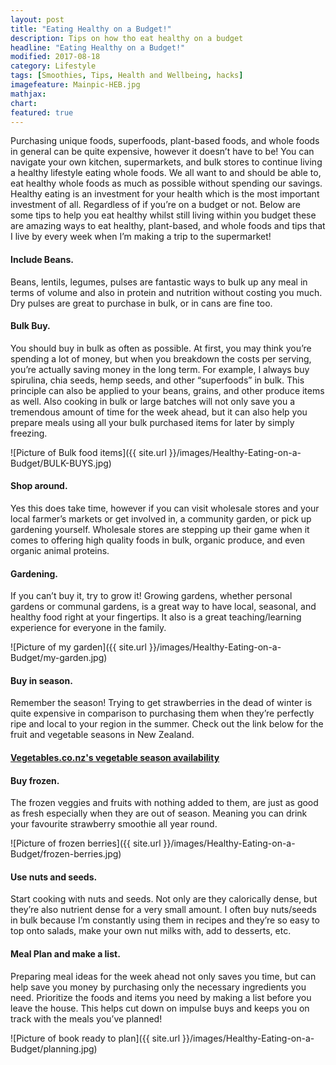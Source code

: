 ```yaml
---
layout: post
title: "Eating Healthy on a Budget!"
description: Tips on how tho eat healthy on a budget
headline: "Eating Healthy on a Budget!"
modified: 2017-08-18
category: Lifestyle
tags: [Smoothies, Tips, Health and Wellbeing, hacks]
imagefeature: Mainpic-HEB.jpg
mathjax: 
chart:
featured: true
---
```




Purchasing unique foods, superfoods, plant-based foods, and whole foods in general can be quite expensive, however it doesn’t have to be! You can navigate your own kitchen, supermarkets, and bulk stores to continue living a healthy lifestyle eating whole foods. 
We all want to and should be able to, eat healthy whole foods as much as possible without spending our savings. Healthy eating is an investment for your health which is the most important investment of all. Regardless of if you’re on a budget or not.
Below are some tips to help you eat healthy whilst still living within you budget these are amazing ways to eat healthy, plant-based, and whole foods and tips that I live by every week when I’m making a trip to the supermarket!

#### Include Beans.

Beans, lentils, legumes, pulses are fantastic ways to bulk up any meal in terms of volume and also in protein and nutrition without costing you much. Dry pulses are great to purchase in bulk, or in cans are fine too.

#### Bulk Buy.

You should buy in bulk as often as possible. At first, you may think you’re spending a lot of money, but when you breakdown the costs per serving, you’re actually saving money in the long term. For example, I always buy spirulina, chia seeds, hemp seeds, and other “superfoods” in bulk. This principle can also be applied to your beans, grains, and other produce items as well. Also cooking in bulk or large batches will not only save you a tremendous amount of time for the week ahead, but it can also help you prepare meals using all your bulk purchased items for later by simply freezing.

![Picture of Bulk food items]({{ site.url }}/images/Healthy-Eating-on-a-Budget/BULK-BUYS.jpg)

#### Shop around.

Yes this does take time, however if you can visit wholesale stores and your local farmer’s markets or get involved in, a community garden, or pick up gardening yourself. Wholesale stores are stepping up their game when it comes to offering high quality foods in bulk, organic produce, and even organic animal proteins.

#### Gardening.

If you can’t buy it, try to grow it! Growing gardens, whether personal gardens or communal gardens, is a great way to have local, seasonal, and healthy food right at your fingertips. It also is a great teaching/learning experience for everyone in the family.

![Picture of my garden]({{ site.url }}/images/Healthy-Eating-on-a-Budget/my-garden.jpg)

#### Buy in season.

Remember the season! Trying to get strawberries in the dead of winter is quite expensive in comparison to purchasing them when they’re perfectly ripe and local to your region in the summer. 
Check out the link below for the fruit and vegetable seasons in New Zealand.

####   [Vegetables.co.nz's vegetable season availability](http://www.vegetables.co.nz/tips-and-advice/seasonal-availability/)


#### Buy frozen.

The frozen veggies and fruits with nothing added to them, are just as good as fresh especially when they are out of season. Meaning you can drink your favourite strawberry smoothie all year round.

![Picture of frozen berries]({{ site.url }}/images/Healthy-Eating-on-a-Budget/frozen-berries.jpg)

#### Use nuts and seeds.

Start cooking with nuts and seeds. Not only are they calorically dense, but they’re also nutrient dense for a very small amount. I often buy nuts/seeds in bulk because I’m constantly using them in recipes and they’re so easy to top onto salads, make your own nut milks with, add to desserts, etc.

#### Meal Plan and make a list.

Preparing meal ideas for the week ahead not only saves you time, but can help save you money by purchasing only the necessary ingredients you need. Prioritize the foods and items you need by making a list before you leave the house. This helps cut down on impulse buys and keeps you on track with the meals you’ve planned!

![Picture of book ready to plan]({{ site.url }}/images/Healthy-Eating-on-a-Budget/planning.jpg)
